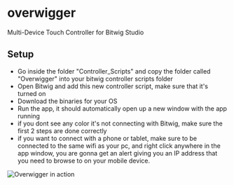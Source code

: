 # overwigger
Multi-Device Touch Controller for Bitwig Studio


## Setup

- Go inside the folder "Controller_Scripts" and copy the folder called "Overwigger" into your bitwig controller scripts folder
- Open Bitwig and add this new controller script, make sure that it's turned on
- Download the binaries for your OS
- Run the app, it should automatically open up a new window with the app running
- if you dont see any color it's not connecting with Bitwig, make sure the first 2 steps are done correctly
- if you want to connect with a phone or tablet, make sure to be connected to the same wifi as your pc, and right click anywhere in the app window, you are gonna get an alert giving you an IP address that you need to browse to on your mobile device.


![Overwigger in action](https://i.imgur.com/sguChJs.gif)

